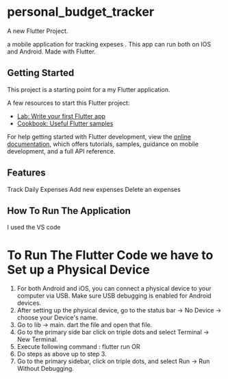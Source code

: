 # personal_budget_tracker

A new Flutter Project.

a mobile application for tracking expeses . This app can run both on IOS and Android. Made with Flutter.


## Getting Started

This project is a starting point for a my Flutter application.

A few resources to start this Flutter project:

- [Lab: Write your first Flutter app](https://docs.flutter.dev/get-started/codelab)
- [Cookbook: Useful Flutter samples](https://docs.flutter.dev/cookbook)

For help getting started with Flutter development, view the
[online documentation](https://docs.flutter.dev/), which offers tutorials,
samples, guidance on mobile development, and a full API reference.

## Features

Track Daily Expenses
Add new expenses
Delete an expenses

## How To Run The Application
I used the VS code
# To Run The Flutter Code we have to Set up a Physical Device
1. For both Android and iOS, you can connect a physical device to your computer via USB. Make sure USB debugging is enabled for Android devices.
2. After setting up the physical device, go to the status bar -> No Device -> choose your Device's name.
3. Go to lib -> main. dart the file and open that file.
4. Go to the primary side bar click on triple dots and select Terminal -> New Terminal.
3. Execute following command :
        flutter run
        OR
1. Do steps as above up to step 3.
2. Go to the primary sidebar, click on triple dots, and select Run -> Run Without Debugging.


